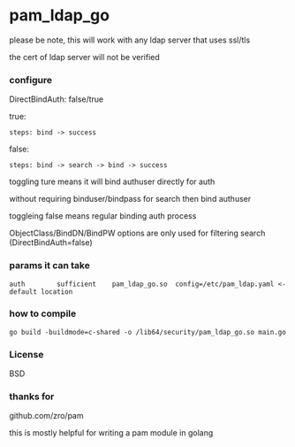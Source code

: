 # pam_ldap_go
please be note, this will work with any ldap server that uses ssl/tls

the cert of ldap server will not be verified


### configure
DirectBindAuth: false/true

true:

    steps: bind -> success
false:

    steps: bind -> search -> bind -> success

toggling ture means it will bind authuser directly for auth

without requiring binduser/bindpass for search then bind authuser

toggleing false means regular binding auth process


ObjectClass/BindDN/BindPW options are only used for filtering search (DirectBindAuth=false)

### params it can take
```
auth        sufficient    pam_ldap_go.so  config=/etc/pam_ldap.yaml <-default location
```

### how to compile
```
go build -buildmode=c-shared -o /lib64/security/pam_ldap_go.so main.go
```

### License
BSD

### thanks for 
github.com/zro/pam

this is mostly helpful for writing a pam module in golang
